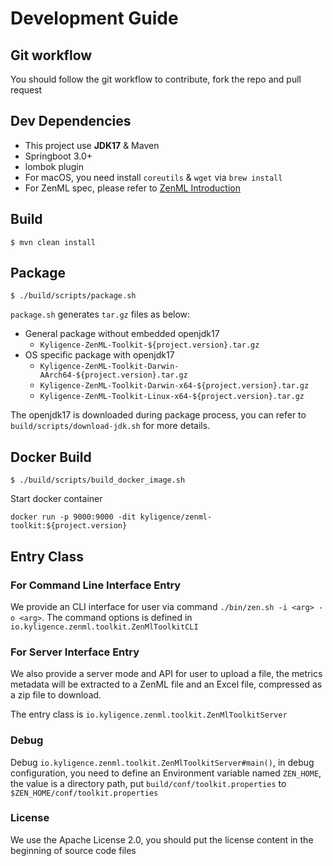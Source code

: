 # Development Guide

## Git workflow

You should follow the git workflow to contribute, fork the repo and pull request

## Dev Dependencies

- This project use **JDK17** & Maven
- Springboot 3.0+
- lombok plugin
- For macOS, you need install `coreutils` & `wget` via `brew install`
- For ZenML spec, please refer to  [ZenML Introduction](https://zen-docs.kyligence.io/en/appendix/zenml-reference)

## Build

```shell
$ mvn clean install
```

## Package

```shell
$ ./build/scripts/package.sh
```

`package.sh` generates `tar.gz` files as below:

- General package without embedded openjdk17
    - `Kyligence-ZenML-Toolkit-${project.version}.tar.gz`
- OS specific package with openjdk17
    - `Kyligence-ZenML-Toolkit-Darwin-AArch64-${project.version}.tar.gz`
    - `Kyligence-ZenML-Toolkit-Darwin-x64-${project.version}.tar.gz`
    - `Kyligence-ZenML-Toolkit-Linux-x64-${project.version}.tar.gz`

The openjdk17 is downloaded during package process, you can refer to `build/scripts/download-jdk.sh` for more details.

##  Docker Build
```shell
$ ./build/scripts/build_docker_image.sh
```

Start docker container

```shell
docker run -p 9000:9000 -dit kyligence/zenml-toolkit:${project.version}
```


## Entry Class

### For Command Line Interface Entry

We provide an CLI interface for user via command `./bin/zen.sh -i <arg> -o <arg>`.
The command options is defined in `io.kyligence.zenml.toolkit.ZenMlToolkitCLI`

### For Server Interface Entry

We also provide a server mode and API for user to upload a file, the metrics metadata will be extracted to a ZenML file
and an Excel file, compressed as a zip file to download.

The entry class is `io.kyligence.zenml.toolkit.ZenMlToolkitServer`

### Debug

Debug `io.kyligence.zenml.toolkit.ZenMlToolkitServer#main()`, in debug configuration, you need to define an Environment
variable named `ZEN_HOME`, the value is a directory path, put `build/conf/toolkit.properties`
to `$ZEN_HOME/conf/toolkit.properties`

### License

We use the Apache License 2.0, you should put the license content in the beginning of source code files
